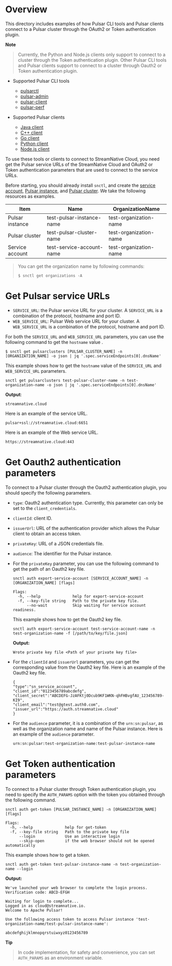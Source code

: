 # Overview

This directory includes examples of how Pulsar CLI tools and Pulsar clients connect to a Pulsar cluster through the OAuth2 or Token authentication plugin.

**Note**

> Currently, the Python and Node.js clients only support to connect to a cluster through the Token authentication plugin. Other Pulsar CLI tools and Pulsar clients support to connect to a cluster through Oauth2 or Token authentication plugin. 

- Supported Pulsar CLI tools
  - [pulsarctl](https://github.com/streamnative/pulsar-examples/tree/master/cloud/pulsarctl)
  - [pulsar-admin](https://github.com/streamnative/pulsar-examples/tree/master/cloud/pulsar-admin)
  - [pulsar-client](https://github.com/streamnative/pulsar-examples/tree/master/cloud/pulsar-client)
  - [pulsar-perf](https://github.com/streamnative/pulsar-examples/tree/master/cloud/pulsar-client)

- Supported Pulsar clients
  - [Java client](https://github.com/streamnative/pulsar-examples/tree/master/cloud/java)
  - [C++ client](https://github.com/streamnative/pulsar-examples/tree/master/cloud/cpp)
  - [Go client](https://github.com/streamnative/pulsar-examples/tree/master/cloud/go)
  - [Python client](https://github.com/streamnative/pulsar-examples/tree/master/cloud/python)
  - [Node.js client](https://github.com/streamnative/pulsar-examples/tree/master/cloud/node)

To use these tools or clients to connect to StreamNative Cloud, you need get the Pulsar service URLs of the StreamNative Cloud and OAuth2 or Token authentication parameters that are used to connect to the service URLs.

Before starting, you should already install `snctl`, and create the [service account](https://streamnative.io/docs/cloud/stable/managed-access/service-account.md#create-service-account-through-snctl), [Pulsar instance](https://streamnative.io/docs/cloud/stable/use/instance.md#create-instance-through-snctl), and [Pulsar cluster](https://streamnative.io/docs/cloud/stable/use/cluster.md#create-cluster-through-snctl). We take the following resources as examples.

| Item | Name | OrganizationName |
| --- | --- |--- |
| Pulsar instance | test-pulsar-instance-name | test-organization-name |
| Pulsar cluster  | test-pulsar-cluster-name | test-organization-name |
| Service account | test-service-account-name | test-organization-name |

> You can get the organization name by following commands:
>
> ```shell script
> $ snctl get organizations -A
> ```

# Get Pulsar service URLs

- `SERVICE_URL`: the Pulsar service URL for your cluster. A `SERVICE_URL` is a combination of the protocol, hostname and port ID.
- `WEB_SERVICE_URL`: Pulsar Web service URL for your cluster. A `WEB_SERVICE_URL` is a combination of the protocol, hostname and port ID.

For both the `SERVICE_URL` and  `WEB_SERVICE_URL`  parameters, you can use the following command to get the `hostname` value .

```shell script
$ snctl get pulsarclusters [PULSAR_CLUSTER_NAME] -n [ORGANIZATION_NAME] -o json | jq '.spec.serviceEndpoints[0].dnsName'
```

This example shows how to get the `hostname` value of the `SERVICE_URL` and  `WEB_SERVICE_URL` parameters.

```
snctl get pulsarclusters test-pulsar-cluster-name -n test-organization-name -o json | jq '.spec.serviceEndpoints[0].dnsName'
```

**Output**:

```text
streamnative.cloud
```

Here is an example of the service URL.

  ```
  pulsar+ssl://streamnative.cloud:6651
  ```

Here is an example of the Web service URL.

  ```
  https://streamnative.cloud:443
  ```

# Get Oauth2 authentication parameters

To connect to a Pulsar cluster through the Oauth2 authentication plugin, you should specify the following parameters.

- `type`: Oauth2 authentication type. Currently, this parameter can only be set to the `client_credentials`.
- `clientId`: client ID.
- `issuerUrl`: URL of the authentication provider which allows the Pulsar client to obtain an access token.
- `privateKey`: URL of a JSON credentials file.
- `audience`: The identifier for the Pulsar instance.

- For the `privateKey` parameter, you can use the following command to get the path of an Oauth2 key file.

    ```shell script
    snctl auth export-service-account [SERVICE_ACCOUNT_NAME] -n [ORGANIZATION_NAME] [flags]
    
    Flags:
      -h, --help              help for export-service-account
      -f, --key-file string   Path to the private key file.
          --no-wait           Skip waiting for service account readiness.
    ```
    
    This example shows how to get the Oauth2 key file.
    
    ```
    snctl auth export-service-account test-service-account-name -n test-organization-name -f [/path/to/key/file.json]
    ```
    
    **Output:**
    
    ```text
    Wrote private key file <Path of your private key file>
    ```

- For the `clientId` and `issuerUrl` parameters, you can get the corresponding value from the Oauth2 key file. Here is an example of the Oauth2 key file.

    ```text
    {
    "type":"sn_service_account",
    "client_id":"0123456789abcdefg",
    "client_secret":"ABCDEFG-JzAFKtj0Dcub9KF1WKN-qhFHBvgfAU_123456789-KI9",
    "client_email":"test@gtest.auth0.com",
    "issuer_url":"https://auth.streamnative.cloud"
    }
    ```

- For the `audience` parameter, it is a combination of the `urn:sn:pulsar`, as well as the organization name and name of the Pulsar instance. Here is an example of the `audience` parameter.

    ```text
    urn:sn:pulsar:test-organization-name:test-pulsar-instance-name
    ```

# Get Token authentication parameters

To connect to a Pulsar cluster through Token authentication plugin, you need to specify the `AUTH_PARAMS` option with the token you obtained through the following command.

```shell script
snctl auth get-token [PULSAR_INSTANCE_NAME] -n [ORGANIZATION_NAME] [flags]

Flags:
  -h, --help              help for get-token
  -f, --key-file string   Path to the private key file
      --login             Use an interactive login
      --skip-open         if the web browser should not be opened automatically
```

This example shows how to get a token.

```
snctl auth get-token test-pulsar-instance-name -n test-organization-name --login
```

**Output:**

```text
We've launched your web browser to complete the login process.
Verification code: ABCD-EFGH

Waiting for login to complete...
Logged in as cloud@streamnative.io.
Welcome to Apache Pulsar!

Use the following access token to access Pulsar instance 'test-organization-name/test-pulsar-instance-name':

abcdefghijklmnopqrstuiwxyz0123456789
```

**Tip**

> In code implementation, for safety and convenience, you can set `AUTH_PARAMS` as an environment variable.
